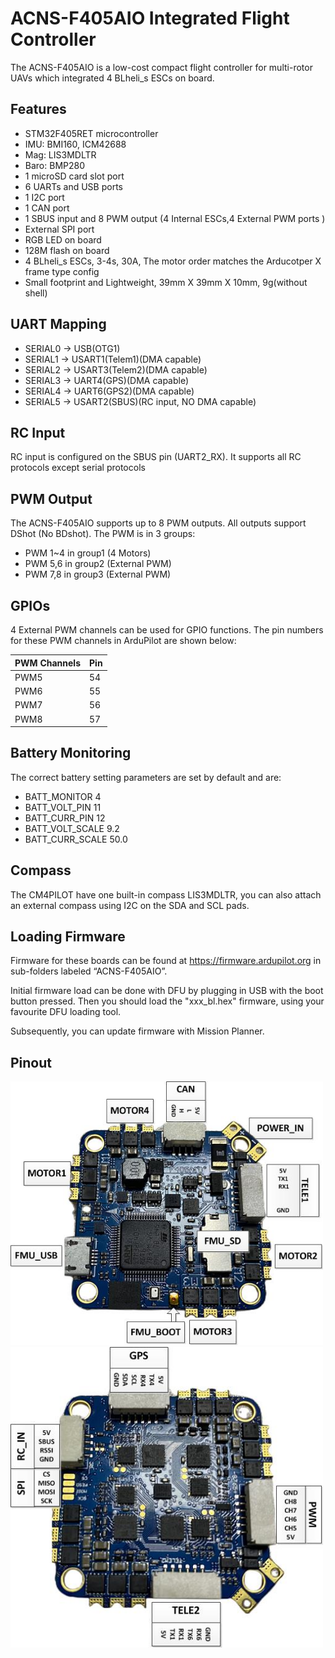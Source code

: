 # ACNS-F405AIO Integrated Flight Controller

The ACNS-F405AIO is a low-cost compact flight controller for multi-rotor UAVs which integrated 4 BLheli_s ESCs on board.

## Features

 - STM32F405RET microcontroller
 - IMU: BMI160, ICM42688
 - Mag: LIS3MDLTR
 - Baro: BMP280
 - 1 microSD card slot port
 - 6 UARTs and USB ports
 - 1 I2C port
 - 1 CAN port
 - 1 SBUS input and 8 PWM output (4 Internal ESCs,4 External PWM ports )
 - External SPI port
 - RGB LED on board
 - 128M flash on board
 - 4 BLheli_s ESCs, 3-4s, 30A, The motor order matches the Arducotper X frame type config
 - Small footprint and Lightweight, 39mm X 39mm X 10mm, 9g(without shell)
   
## UART Mapping

 - SERIAL0 -> USB(OTG1)
 - SERIAL1 -> USART1(Telem1)(DMA capable)
 - SERIAL2 -> USART3(Telem2)(DMA capable)
 - SERIAL3 -> UART4(GPS)(DMA capable)
 - SERIAL4 -> UART6(GPS2)(DMA capable)
 - SERIAL5 -> USART2(SBUS)(RC input, NO DMA capable)

## RC Input

RC input is configured on the SBUS pin (UART2_RX). It supports all RC protocols except serial protocols

## PWM Output

The ACNS-F405AIO supports up to 8  PWM outputs. All outputs support DShot (No BDshot).
The PWM is in 3 groups:

 - PWM 1~4 in group1 (4 Motors)
 - PWM 5,6 in group2 (External PWM)
 - PWM 7,8 in group3 (External PWM)

## GPIOs

4 External PWM channels can be used for GPIO functions.
The pin numbers for these PWM channels in ArduPilot are shown below:

| PWM Channels | Pin  |
| ------------ | ---- | 
| PWM5         | 54   |
| PWM6         | 55   | 
| PWM7         | 56   | 
| PWM8         | 57   | 

## Battery Monitoring

The correct battery setting parameters are set by default and are:
 
 - BATT_MONITOR 4
 - BATT_VOLT_PIN 11
 - BATT_CURR_PIN 12
 - BATT_VOLT_SCALE 9.2
 - BATT_CURR_SCALE 50.0

## Compass

The CM4PILOT have one built-in compass LIS3MDLTR, you can also attach an external compass using I2C on the SDA and SCL pads.

## Loading Firmware

Firmware for these boards can be found at https://firmware.ardupilot.org in sub-folders labeled “ACNS-F405AIO”.

Initial firmware load can be done with DFU by plugging in USB with the
boot button pressed. Then you should load the "xxx_bl.hex"
firmware, using your favourite DFU loading tool.

Subsequently, you can update firmware with Mission Planner.

## Pinout<div align=center>
<img width="500" src=F405AIO_top.jpg/>

<img width="500" src=F405AIO_bottom.jpg/>


